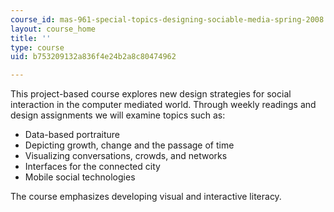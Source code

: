 ```yaml
---
course_id: mas-961-special-topics-designing-sociable-media-spring-2008
layout: course_home
title: ''
type: course
uid: b753209132a836f4e24b2a8c80474962

---
```

This project-based course explores new design strategies for social interaction in the computer mediated world. Through weekly readings and design assignments we will examine topics such as:

*   Data-based portraiture
*   Depicting growth, change and the passage of time
*   Visualizing conversations, crowds, and networks
*   Interfaces for the connected city
*   Mobile social technologies

The course emphasizes developing visual and interactive literacy.
